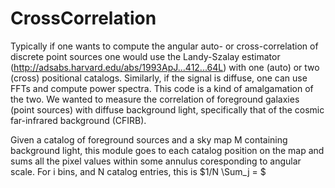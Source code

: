 # CrossCorrelation
Typically if one wants to compute the angular auto- or cross-correlation of discrete point sources one would 
use the Landy-Szalay estimator (http://adsabs.harvard.edu/abs/1993ApJ...412...64L) with one (auto) or two (cross)
positional catalogs. Similarly, if the signal is diffuse, one can use FFTs and compute power spectra. This code
is a kind of amalgamation of the two. We wanted to measure the correlation of foreground galaxies (point sources) with 
diffuse background light, specifically that of the cosmic far-infrared background (CFIRB). 

Given a catalog of foreground sources and a sky map M containing background light, this module goes to each catalog position 
on the map and sums all the pixel values within some annulus coresponding to angular scale. For i bins, and N catalog entries,
this is
$1/N \Sum_j = $
